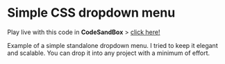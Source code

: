 # Simple CSS dropdown menu

Play live with this code in **CodeSandBox** > [click here!](https://codesandbox.io/s/github/davidvandenbor/simple-css-dropdown)

Example of a simple standalone dropdown menu. I tried to keep it elegant and scalable. You can drop it into any project with a minimum of effort.
